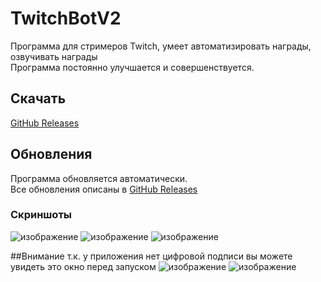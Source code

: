 # TwitchBotV2

Программа для стримеров Twitch, умеет автоматизировать награды, озвучивать награды<br>
Программа постоянно улучшается и совершенствуется.

## Скачать

[GitHub Releases](https://github.com/Siptrixed/TwitchBotV2/releases)

## Обновления

Программа обновляется автоматически. <br>
Все обновления описаны в [GitHub Releases](https://github.com/Siptrixed/TwitchBotV2/releases)

### Скриншоты
![изображение](https://user-images.githubusercontent.com/94737852/181636824-61a93c98-0ba6-48e9-abae-d0056810de53.png)
![изображение](https://user-images.githubusercontent.com/94737852/181636780-837292ed-bd59-476e-a50b-c745e7308b12.png)
![изображение](https://user-images.githubusercontent.com/94737852/181637014-77527764-e736-4fa9-b863-bfe8f4a03c07.png)

##Внимание т.к. у приложения нет цифровой подписи вы можете увидеть это окно перед запуском
![изображение](https://user-images.githubusercontent.com/94737852/182029121-6b60f8ba-60fd-40b6-9026-b851d7c9f215.png)
![изображение](https://user-images.githubusercontent.com/94737852/182029126-7b917248-bd16-43ec-b127-07d44c96a298.png)

